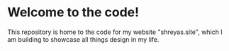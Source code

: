# Welcome to the code!

This repository is home to the code for my website "shreyas.site", which I am building to showcase all things design in my life.
